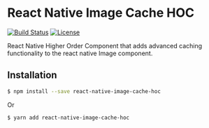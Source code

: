 # React Native Image Cache HOC

[![Build Status](https://travis-ci.org/billmalarky/react-native-image-cache-hoc.svg?branch=master)](https://travis-ci.org/billmalarky/react-native-image-cache-hoc)
[![License](https://img.shields.io/badge/license-MIT-blue.svg)](https://github.com/billmalarky/react-native-image-cache-hoc/blob/master/LICENSE)

React Native Higher Order Component that adds advanced caching functionality to the react native Image component.

## Installation

```bash
$ npm install --save react-native-image-cache-hoc
```

Or

```bash
$ yarn add react-native-image-cache-hoc
```